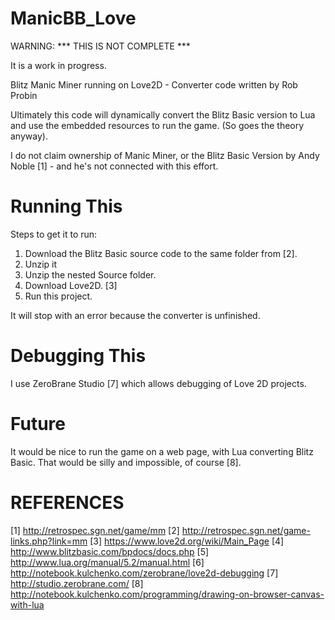 ManicBB_Love
============

WARNING: *** THIS IS NOT COMPLETE *** 

It is a work in progress.

Blitz Manic Miner running on Love2D - Converter code written by Rob Probin

Ultimately this code will dynamically convert the Blitz Basic version to Lua and use the embedded resources to run the game. (So goes the theory anyway).

I do not claim ownership of Manic Miner, or the Blitz Basic Version by Andy 
Noble [1] - and he's not connected with this effort.

Running This
============

Steps to get it to run:
1. Download the Blitz Basic source code to the same folder from [2].
2. Unzip it
3. Unzip the nested Source folder.
4. Download Love2D. [3]
5. Run this project.

It will stop with an error because the converter is unfinished.

Debugging This
==============

I use ZeroBrane Studio [7] which allows debugging of Love 2D projects.


Future
======
It would be nice to run the game on a web page, with Lua converting Blitz Basic. 
That would be silly and impossible, of course [8].


REFERENCES
==========
[1] http://retrospec.sgn.net/game/mm
[2] http://retrospec.sgn.net/game-links.php?link=mm
[3] https://www.love2d.org/wiki/Main_Page
[4] http://www.blitzbasic.com/bpdocs/docs.php
[5] http://www.lua.org/manual/5.2/manual.html
[6] http://notebook.kulchenko.com/zerobrane/love2d-debugging
[7] http://studio.zerobrane.com/
[8] http://notebook.kulchenko.com/programming/drawing-on-browser-canvas-with-lua
